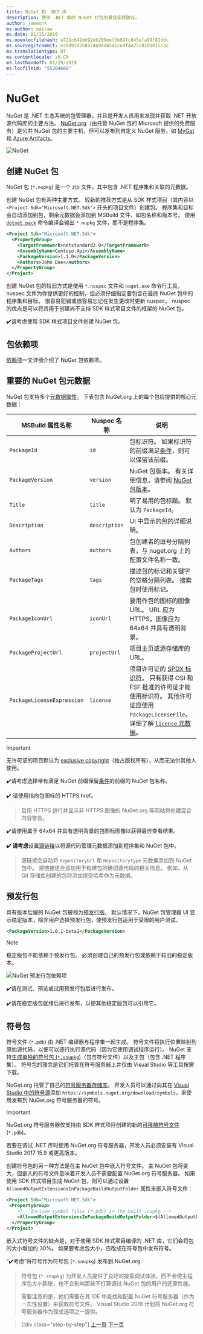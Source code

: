 ```yaml
---
title: NuGet 和 .NET 库
description: 使用 .NET 库的 NuGet 打包的最佳实践建议。
author: jamesnk
ms.author: mairaw
ms.date: 01/15/2019
ms.openlocfilehash: a721c642dd92eb299eef3b62fc845afa99f81ddc
ms.sourcegitcommit: e39d93d358974b9ed4541cedf4e25c0101015c3c
ms.translationtype: HT
ms.contentlocale: zh-CN
ms.lasthandoff: 01/29/2019
ms.locfileid: "55204608"
---
```

# <a name="nuget"></a>NuGet

NuGet 是 .NET 生态系统的包管理器，并且是开发人员用来发现并获取 .NET 开放源代码库的主要方法。 [NuGet.org](https://www.nuget.org/)（由托管 NuGet 包的 Microsoft 提供的免费服务）是公共 NuGet 包的主要主机，但可以发布到自定义 NuGet 服务，如 [MyGet](https://www.myget.org/) 和 [Azure Artifacts](https://azure.microsoft.com/services/devops/artifacts/)。

![NuGet](./media/nuget/nuget-logo.png "NuGet")

## <a name="create-a-nuget-package"></a>创建 NuGet 包

NuGet 包 (`*.nupkg`) 是一个 zip 文件，其中包含 .NET 程序集和关联的元数据。

创建 NuGet 包有两种主要方式。 较新的推荐方式是从 SDK 样式项目（其内容以 `<Project Sdk="Microsoft.NET.Sdk">` 开头的项目文件）创建包。 程序集和目标会自动添加到包，剩余元数据会添加到 MSBuild 文件，如包名称和版本号。 使用 [`dotnet pack`](../../core/tools/dotnet-pack.md) 命令编译会输出 `*.nupkg` 文件，而不是程序集。

```xml
<Project Sdk="Microsoft.NET.Sdk">
  <PropertyGroup>
    <TargetFramework>netstandard2.0</TargetFramework>
    <AssemblyName>Contoso.Api</AssemblyName>
    <PackageVersion>1.1.0</PackageVersion>
    <Authors>John Doe</Authors>
  </PropertyGroup>
</Project>
```

创建 NuGet 包的较旧方式是使用 `*.nuspec` 文件和 `nuget.exe` 命令行工具。 nuspec 文件为你提供更好的控制，但必须仔细指定要包含在最终 NuGet 包中的程序集和目标。 很容易犯错或很容易忘记在发生更改时更新 nuspec。 nuspec 的优点是可以将其用于创建尚不支持 SDK 样式项目文件的框架的 NuGet 包。

✔️请考虑使用 SDK 样式项目文件创建 NuGet 包。

## <a name="package-dependencies"></a>包依赖项

[依赖项](./dependencies.md)一文详细介绍了 NuGet 包依赖项。

## <a name="important-nuget-package-metadata"></a>重要的 NuGet 包元数据

NuGet 包支持多个[元数据属性](/nuget/reference/nuspec)。 下表包含 NuGet.org 上的每个包应提供的核心元数据：

| MSBuild 属性名称              | Nuspec 名称              | 说明​​  |
| ---------------------------------- | ------------------------ | ------------ |
| `PackageId`                        | `id`                       | 包标识符。 如果标识符的前缀满足[条件](/nuget/reference/id-prefix-reservation)，则可以保留该前缀。 |
| `PackageVersion`                   | `version`                  | NuGet 包版本。 有关详细信息，请参阅 [NuGet 包版本](./versioning.md#nuget-package-version)。             |
| `Title`                            | `title`                    | 明了易用的包标题。 默认为 `PackageId`。             |
| `Description`                      | `description`              | UI 中显示的包的详细说明。             |
| `Authors`                          | `authors`                  | 包创建者的逗号分隔列表，与 nuget.org 上的配置文件名称一致。             |
| `PackageTags`                      | `tags`                     | 描述包的标记和关键字的空格分隔列表。 搜索包时使用标记。             |
| `PackageIconUrl`                   | `iconUrl`                  | 要用作包的图标的图像 URL。 URL 应为 HTTPS，图像应为 64x64 并具有透明背景。             |
| `PackageProjectUrl`                | `projectUrl`               | 项目主页或源存储库的 URL。             |
| `PackageLicenseExpression`         | `license`                  | 项目许可证的 [SPDX 标识符](https://spdx.org/licenses/)。 只有获得 OSI 和 FSF 批准的许可证才能使用标识符。 其他许可证应使用 `PackageLicenseFile`。 详细了解 [`license` 元数据](/nuget/reference/nuspec#license)。 |

> [!IMPORTANT]
> 无许可证的项目默认为 [exclusive copyright](https://choosealicense.com/no-permission/)（独占版权所有），从而无法供其他人使用。

✔️请考虑选择带有满足 NuGet 前缀保留[条件](/nuget/reference/id-prefix-reservation)的前缀的 NuGet 包名称。

✔️ 请使用指向包图标的 HTTPS href。

> 启用 HTTPS 运行并显示非 HTTPS 图像的 NuGet.org 等网站将创建混合内容警告。

✔️请使用属于 64x64 并具有透明背景的包图标图像以获得最佳查看结果。

**✔️ 请考虑**设置[源链接](./sourcelink.md)以将源代码管理元数据添加到程序集和 NuGet 包中。

> 源链接会自动将 `RepositoryUrl` 和 `RepositoryType` 元数据添加到 NuGet 包中。 源链接还会添加用于构建包的确切源代码的相关信息。 例如，从 Git 存储库创建的包将添加提交哈希作为元数据。

## <a name="pre-release-packages"></a>预发行包

具有版本后缀的 NuGet 包被视为[预发行版](/nuget/create-packages/prerelease-packages)。 默认情况下，NuGet 包管理器 UI 显示稳定版本，除非用户选择预发行包，使预发行包适用于受限的用户测试。

```xml
<PackageVersion>1.0.1-beta1</PackageVersion>
```

> [!NOTE]
> 稳定版包不能依赖于预发行包。 必须创建自己的预发行包或依赖于较旧的稳定版本。

![NuGet 预发行包依赖项](./media/nuget/nuget-prerelease-package.png "NuGet 预发行包依赖项")

✔️请在测试、预览或试用预发行包后进行发布。

✔️请在稳定版包就绪后进行发布，以便其他稳定版包可以引用它。

## <a name="symbol-packages"></a>符号包

符号文件 (`*.pdb`) 由 .NET 编译器与程序集一起生成。 符号文件将执行位置映射到原始源代码，以便可以逐行执行源代码（因为它使用调试程序运行）。 NuGet 支持[生成单独的符号包 (`*.snupkg`)](/nuget/create-packages/symbol-packages-snupkg)（包含符号文件）以及主包（包含 .NET 程序集）。 符号包的理念是它们托管在符号服务器上并仅由 Visual Studio 等工具按需下载。

NuGet.org 托管了自己的[符号服务器存储库](/nuget/create-packages/symbol-packages-snupkg#nugetorg-symbol-server)。 开发人员可以通过向其在 [Visual Studio 中的符号源](/visualstudio/debugger/specify-symbol-dot-pdb-and-source-files-in-the-visual-studio-debugger)添加 `https://symbols.nuget.org/download/symbols`，来使用发布到 NuGet.org 符号服务器的符号。

> [!IMPORTANT]
> NuGet.org 符号服务器仅支持由 SDK 样式项目创建的新的[可移植符号文件](https://github.com/dotnet/core/blob/master/Documentation/diagnostics/portable_pdb.md) (`*.pdb`)。
>
> 若要在调试 .NET 库时使用 NuGet.org 符号服务器，开发人员必须安装有 Visual Studio 2017 15.9 或更高版本。

创建符号包的另一种方法是在主 NuGet 包中嵌入符号文件。 主 NuGet 包将变大，但嵌入的符号文件意味着开发人员不需要配置 NuGet.org 符号服务器。 如果使用 SDK 样式项目生成 NuGet 包，则可以通过设置 `AllowedOutputExtensionsInPackageBuildOutputFolder` 属性来嵌入符号文件：

```xml
<Project Sdk="Microsoft.NET.Sdk">
 <PropertyGroup>
    <!-- Include symbol files (*.pdb) in the built .nupkg -->
    <AllowedOutputExtensionsInPackageBuildOutputFolder>$(AllowedOutputExtensionsInPackageBuildOutputFolder);.pdb</AllowedOutputExtensionsInPackageBuildOutputFolder>
  </PropertyGroup>
</Project>
```

嵌入式符号文件的缺点是，对于使用 SDK 样式项目编译的 .NET 库，它们会将包的大小增加约 30%。 如果要考虑包大小，应改成在符号包中发布符号。

“✔️考虑”将符号作为符号包 (`*.snupkg`) 发布到 NuGet.org

> 符号包 (`*.snupkg`) 为开发人员提供了良好的按需调试体验，而不会使主程序包大小膨胀，也不会影响那些不打算调试 NuGet 包的用户的还原性能。
>
> 需要注意的是，他们需要在其 IDE 中查找和配置 NuGet 符号服务器（作为一次性设置）来获取符号文件。 Visual Studio 2019 计划将 NuGet.org 符号服务器作为现成选项之一提供。 


>[!div class="step-by-step"]
>[上一页](strong-naming.md)
>[下一页](dependencies.md)
